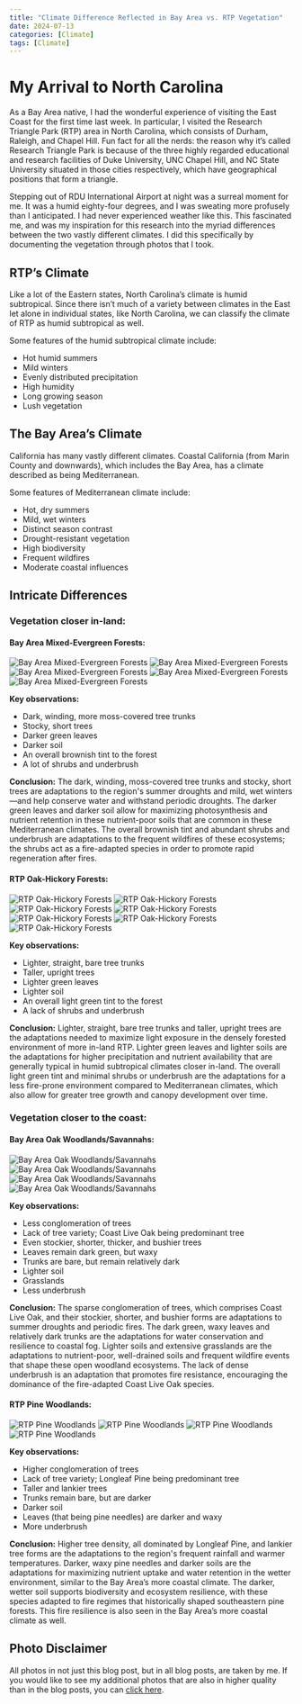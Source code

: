 ```yaml
---
title: "Climate Difference Reflected in Bay Area vs. RTP Vegetation"
date: 2024-07-13
categories: [Climate]
tags: [Climate]
---
```


# My Arrival to North Carolina

As a Bay Area native, I had the wonderful experience of visiting the East Coast for the first time last week. In particular, I visited the Research Triangle Park (RTP) area in North Carolina, which consists of Durham, Raleigh, and Chapel Hill. Fun fact for all the nerds: the reason why it’s called Research Triangle Park is because of the three highly regarded educational and research facilities of Duke University, UNC Chapel Hill, and NC State University situated in those cities respectively, which have geographical positions that form a triangle.

Stepping out of RDU International Airport at night was a surreal moment for me. It was a humid eighty-four degrees, and I was sweating more profusely than I anticipated. I had never experienced weather like this. This fascinated me, and was my inspiration for this research into the myriad differences between the two vastly different climates. I did this specifically by documenting the vegetation through photos that I took.

## RTP’s Climate

Like a lot of the Eastern states, North Carolina’s climate is humid subtropical. Since there isn’t much of a variety between climates in the East let alone in individual states, like North Carolina, we can classify the climate of RTP as humid subtropical as well.

Some features of the humid subtropical climate include:
- Hot humid summers
- Mild winters
- Evenly distributed precipitation
- High humidity
- Long growing season
- Lush vegetation

## The Bay Area’s Climate

California has many vastly different climates. Coastal California (from Marin County and downwards), which includes the Bay Area, has a climate described as being Mediterranean.

Some features of Mediterranean climate include:
- Hot, dry summers
- Mild, wet winters
- Distinct season contrast
- Drought-resistant vegetation
- High biodiversity
- Frequent wildfires
- Moderate coastal influences

## Intricate Differences

### Vegetation closer in-land:

#### Bay Area Mixed-Evergreen Forests:
![Bay Area Mixed-Evergreen Forests](../images/2024-07-13/mixed-evergreen-1.jpeg)
![Bay Area Mixed-Evergreen Forests](../images/2024-07-13/mixed-evergreen-2.jpeg)
![Bay Area Mixed-Evergreen Forests](../images/2024-07-13/mixed-evergreen-3.jpeg)
![Bay Area Mixed-Evergreen Forests](../images/2024-07-13/mixed-evergreen-4.jpeg)
![Bay Area Mixed-Evergreen Forests](../images/2024-07-13/mixed-evergreen-5.jpeg)

**Key observations:**
- Dark, winding, more moss-covered tree trunks
- Stocky, short trees
- Darker green leaves
- Darker soil
- An overall brownish tint to the forest
- A lot of shrubs and underbrush

**Conclusion:**
The dark, winding, moss-covered tree trunks and stocky, short trees are adaptations to the region's summer droughts and mild, wet winters—and help conserve water and withstand periodic droughts. The darker green leaves and darker soil allow for maximizing photosynthesis and nutrient retention in these nutrient-poor soils that are common in these Mediterranean climates. The overall brownish tint and abundant shrubs and underbrush are adaptations to the frequent wildfires of these ecosystems; the shrubs act as a fire-adapted species in order to promote rapid regeneration after fires.

#### RTP Oak-Hickory Forests:
![RTP Oak-Hickory Forests](../images/2024-07-13/oak-hickory-1.jpeg)
![RTP Oak-Hickory Forests](../images/2024-07-13/oak-hickory-2.jpeg)
![RTP Oak-Hickory Forests](../images/2024-07-13/oak-hickory-3.jpeg)
![RTP Oak-Hickory Forests](../images/2024-07-13/oak-hickory-4.jpeg)
![RTP Oak-Hickory Forests](../images/2024-07-13/oak-hickory-5.jpeg)
![RTP Oak-Hickory Forests](../images/2024-07-13/oak-hickory-6.jpeg)
![RTP Oak-Hickory Forests](../images/2024-07-13/oak-hickory-7.jpeg)

**Key observations:**
- Lighter, straight, bare tree trunks
- Taller, upright trees
- Lighter green leaves
- Lighter soil
- An overall light green tint to the forest
- A lack of shrubs and underbrush

**Conclusion:**
Lighter, straight, bare tree trunks and taller, upright trees are the adaptations needed to maximize light exposure in the densely forested environment of more in-land RTP. Lighter green leaves and lighter soils are the adaptations for higher precipitation and nutrient availability that are generally typical in humid subtropical climates closer in-land. The overall light green tint and minimal shrubs or underbrush are the adaptations for a less fire-prone environment compared to Mediterranean climates, which also allow for greater tree growth and canopy development over time.

### Vegetation closer to the coast:

#### Bay Area Oak Woodlands/Savannahs:
![Bay Area Oak Woodlands/Savannahs](../images/2024-07-13/oak-woodlands-savannah-1.jpeg)
![Bay Area Oak Woodlands/Savannahs](../images/2024-07-13/oak-woodlands-savannah-2.jpeg)
![Bay Area Oak Woodlands/Savannahs](../images/2024-07-13/oak-woodlands-savannah-3.jpeg)
![Bay Area Oak Woodlands/Savannahs](../images/2024-07-13/oak-woodlands-savannah-4.jpeg)

**Key observations:**
- Less conglomeration of trees
- Lack of tree variety; Coast Live Oak being predominant tree
- Even stockier, shorter, thicker, and bushier trees
- Leaves remain dark green, but waxy
- Trunks are bare, but remain relatively dark
- Lighter soil
- Grasslands
- Less underbrush

**Conclusion:**
The sparse conglomeration of trees, which comprises Coast Live Oak, and their stockier, shorter, and bushier forms are adaptations to summer droughts and periodic fires. The dark green, waxy leaves and relatively dark trunks are the adaptations for water conservation and resilience to coastal fog. Lighter soils and extensive grasslands are the adaptations to nutrient-poor, well-drained soils and frequent wildfire events that shape these open woodland ecosystems. The lack of dense underbrush is an adaptation that promotes fire resistance, encouraging the dominance of the fire-adapted Coast Live Oak species.

#### RTP Pine Woodlands:
![RTP Pine Woodlands](../images/2024-07-13/pine-woodlands-1.jpeg)
![RTP Pine Woodlands](../images/2024-07-13/pine-woodlands-2.jpeg)
![RTP Pine Woodlands](../images/2024-07-13/pine-woodlands-3.jpeg)
![RTP Pine Woodlands](../images/2024-07-13/pine-woodlands-4.jpeg)

**Key observations:**
- Higher conglomeration of trees
- Lack of tree variety; Longleaf Pine being predominant tree
- Taller and lankier trees
- Trunks remain bare, but are darker
- Darker soil
- Leaves (that being pine needles) are darker and waxy
- More underbrush

**Conclusion:**
Higher tree density, all dominated by Longleaf Pine, and lankier tree forms are the adaptations to the region's frequent rainfall and warmer temperatures. Darker, waxy pine needles and darker soils are the adaptations for maximizing nutrient uptake and water retention in the wetter environment, similar to the Bay Area’s more coastal climate. The darker, wetter soil supports biodiversity and ecosystem resilience, with these species adapted to fire regimes that historically shaped southeastern pine forests. This fire resilience is also seen in the Bay Area’s more coastal climate as well.

## Photo Disclaimer

All photos in not just this blog post, but in all blog posts, are taken by me. If you would like to see my additional photos that are also in higher quality than in the blog posts, you can [click here](https://drive.google.com/drive/folders/1wrpC5GEXPhW3HTZ3zCPfQwamb6Pj36_n?usp=sharing).

